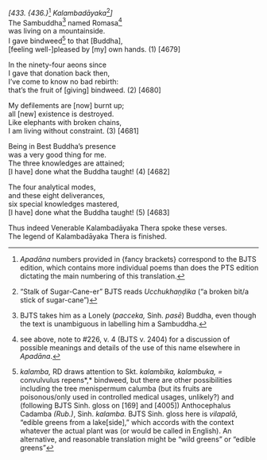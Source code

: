 *\[433. {436.}*[^1] *Kalambadāyaka*[^2]*\]*  
The Sambuddha[^3] named Romasa[^4]  
was living on a mountainside.  
I gave bindweed[^5] to that \[Buddha\],  
\[feeling well-\]pleased by \[my\] own hands. (1) \[4679\]

In the ninety-four aeons since  
I gave that donation back then,  
I’ve come to know no bad rebirth:  
that’s the fruit of \[giving\] bindweed. (2) \[4680\]

My defilements are \[now\] burnt up;  
all \[new\] existence is destroyed.  
Like elephants with broken chains,  
I am living without constraint. (3) \[4681\]

Being in Best Buddha’s presence  
was a very good thing for me.  
The three knowledges are attained;  
\[I have\] done what the Buddha taught! (4) \[4682\]

The four analytical modes,  
and these eight deliverances,  
six special knowledges mastered,  
\[I have\] done what the Buddha taught! (5) \[4683\]

Thus indeed Venerable Kalambadāyaka Thera spoke these verses.  
The legend of Kalambadāyaka Thera is finished.  
[^1]: *Apadāna* numbers provided in {fancy brackets} correspond to the
    BJTS edition, which contains more individual poems than does the PTS
    edition dictating the main numbering of this translation.  
[^2]: “Stalk of Sugar-Cane-er” BJTS reads *Ucchukhaṇḍika* (“a broken
    bit/a stick of sugar-cane”)  
[^3]: BJTS takes him as a Lonely (*pacceka,* Sinh. *pasē*) Buddha, even
    though the text is unambiguous in labelling him a Sambuddha.  
[^4]: see above, note to \#226, v. 4 (BJTS v. 2404) for a discussion of
    possible meanings and details of the use of this name elsewhere in
    *Apadāna*.  
[^5]: *kalamba,* RD draws attention to Skt. *kalambika, kalambuka, =*
    convulvulus repens*,* bindweed, but there are other possibilities
    including the tree menispermum calumba (but its fruits are
    poisonous/only used in controlled medical usages, unlikely?) and
    (following BJTS Sinh. gloss on \[169\] and \[4005\]) Anthocephalus
    Cadamba *(Rub.)*, Sinh. *kalamba.* BJTS Sinh. gloss here is
    *vilapalā*, “edible greens from a lake\[side\],” which accords with
    the context whatever the actual plant was (or would be called in
    English). An alternative, and reasonable translation might be “wild
    greens” or “edible greens”
